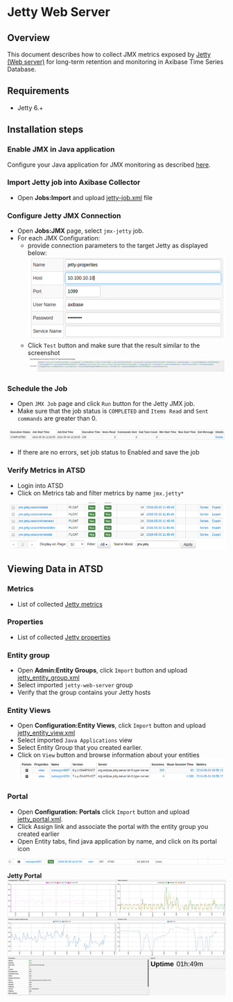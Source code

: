 # Jetty Web Server

## Overview

This document describes how to collect JMX metrics exposed by [Jetty (Web server)](http://www.eclipse.org/jetty/) for long-term retention and monitoring in Axibase Time Series Database.

## Requirements

* Jetty 6.+

## Installation steps

### Enable JMX in Java application

Configure your Java application for JMX monitoring as described [here](../../jmx.md).

### Import Jetty job into Axibase Collector

 * Open **Jobs:Import** and upload [jetty-job.xml](configs/jetty_job.xml) file

### Configure Jetty JMX Connection

* Open **Jobs:JMX** page, select `jmx-jetty` job.
* For each JMX Configuration:
    * provide connection parameters to the target Jetty as displayed below:
    ![](images/jetty_jmx_configuration.png)
    * Click `Test` button and make sure that the result similar to the screenshot
    ![](images/jetty_test_jmx_configuration.png)

### Schedule the Job

* Open `JMX Job` page and click `Run` button for the Jetty JMX job.
* Make sure that the job status is `COMPLETED` and `Items Read` and `Sent commands` are greater than 0.

![](images/test_run.png)

* If there are no errors, set job status to Enabled and save the job

### Verify Metrics in ATSD

* Login into ATSD
* Click on Metrics tab and filter metrics by name `jmx.jetty*`

![](images/jetty_metrics.png)

## Viewing Data in ATSD

### Metrics

* List of collected [Jetty metrics](metric-list.md)

### Properties

* List of collected [Jetty properties](properties-list.md)


### Entity group

* Open **Admin:Entity Groups**, click `Import` button and upload  [jetty_entity_group.xml](configs/jetty_entity_group.xml)
* Select imported `jetty-web-server` group
* Verify that the group contains your Jetty hosts


### Entity Views

* Open **Configuration:Entity Views**, click `Import` button and upload  [jetty_entity_view.xml](configs/jetty_entity_view.xml)
* Select imported `Java Applications` view
* Select Entity Group that you created earlier.
* Click on `View` button and browse information about your entities
![](images/jetty_entity_view.png)


### Portal
* Open **Configuration: Portals** click `Import` button and upload [jetty_portal.xml](configs/jetty_portal.xml).
* Click Assign link and associate the portal with the entity group you created earlier
* Open Entity tabs, find java application by name, and click on its portal icon

![](images/jetty_portal_icon.png)

**Jetty Portal**
![](images/jetty_portal.png)
